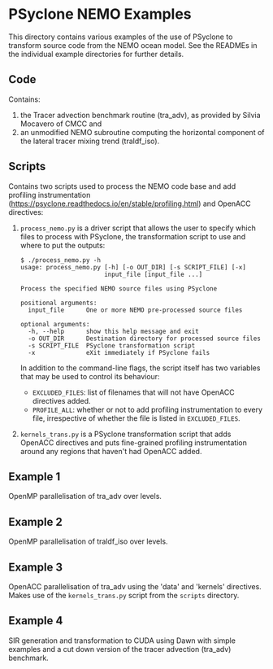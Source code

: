 <!--
BSD 3-Clause License

Copyright (c) 2018-2021, Science and Technology Facilities Council.
All rights reserved.

Redistribution and use in source and binary forms, with or without
modification, are permitted provided that the following conditions are met:

* Redistributions of source code must retain the above copyright notice, this
  list of conditions and the following disclaimer.

* Redistributions in binary form must reproduce the above copyright notice,
  this list of conditions and the following disclaimer in the documentation
  and/or other materials provided with the distribution.

* Neither the name of the copyright holder nor the names of its
  contributors may be used to endorse or promote products derived from
  this software without specific prior written permission.

THIS SOFTWARE IS PROVIDED BY THE COPYRIGHT HOLDERS AND CONTRIBUTORS
"AS IS" AND ANY EXPRESS OR IMPLIED WARRANTIES, INCLUDING, BUT NOT
LIMITED TO, THE IMPLIED WARRANTIES OF MERCHANTABILITY AND FITNESS
FOR A PARTICULAR PURPOSE ARE DISCLAIMED. IN NO EVENT SHALL THE
COPYRIGHT HOLDER OR CONTRIBUTORS BE LIABLE FOR ANY DIRECT, INDIRECT,
INCIDENTAL, SPECIAL, EXEMPLARY, OR CONSEQUENTIAL DAMAGES (INCLUDING,
BUT NOT LIMITED TO, PROCUREMENT OF SUBSTITUTE GOODS OR SERVICES;
LOSS OF USE, DATA, OR PROFITS; OR BUSINESS INTERRUPTION) HOWEVER
CAUSED AND ON ANY THEORY OF LIABILITY, WHETHER IN CONTRACT, STRICT
LIABILITY, OR TORT (INCLUDING NEGLIGENCE OR OTHERWISE) ARISING IN
ANY WAY OUT OF THE USE OF THIS SOFTWARE, EVEN IF ADVISED OF THE
POSSIBILITY OF SUCH DAMAGE.

Author A. R. Porter, STFC Daresbury Lab
Modified by R. W. Ford, STFC Daresbury Lab
-->

# PSyclone NEMO Examples

This directory contains various examples of the use of PSyclone
to transform source code from the NEMO ocean model. See the READMEs
in the individual example directories for further details.

## Code

Contains:

1. the Tracer advection benchmark routine (tra_adv), as provided by
   Silvia Mocavero of CMCC and
2. an unmodified NEMO subroutine computing the horizontal component of
   the lateral tracer mixing trend (traldf_iso).

## Scripts

Contains two scripts used to process the NEMO code base and add profiling
instrumentation (https://psyclone.readthedocs.io/en/stable/profiling.html)
and OpenACC directives:

1. `process_nemo.py` is a driver script that allows the user to specify
   which files to process with PSyclone, the transformation script to use
   and where to put the outputs:

       $ ./process_nemo.py -h
       usage: process_nemo.py [-h] [-o OUT_DIR] [-s SCRIPT_FILE] [-x]
                              input_file [input_file ...]

       Process the specified NEMO source files using PSyclone

       positional arguments:
         input_file      One or more NEMO pre-processed source files

       optional arguments:
         -h, --help      show this help message and exit
         -o OUT_DIR      Destination directory for processed source files
         -s SCRIPT_FILE  PSyclone transformation script
         -x              eXit immediately if PSyclone fails

   In addition to the command-line flags, the script itself has two variables
   that may be used to control its behaviour:

   - `EXCLUDED_FILES`: list of filenames that will not have OpenACC directives
     added.
   - `PROFILE_ALL`: whether or not to add profiling instrumentation to every
     file, irrespective of whether the file is listed in `EXCLUDED_FILES`.
   
2. `kernels_trans.py` is a PSyclone transformation script that adds
   OpenACC directives and puts fine-grained profiling instrumentation around
   any regions that haven't had OpenACC added.

## Example 1

OpenMP parallelisation of tra_adv over levels.

## Example 2

OpenMP parallelisation of traldf_iso over levels.

## Example 3

OpenACC parallelisation of tra_adv using the 'data' and 'kernels'
directives. Makes use of the `kernels_trans.py` script from the `scripts`
directory.

## Example 4

SIR generation and transformation to CUDA using Dawn with simple
examples and a cut down version of the tracer advection (tra_adv)
benchmark.
